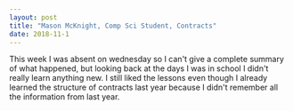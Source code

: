 ```yaml
---
layout: post
title: "Mason McKnight, Comp Sci Student, Contracts"
date: 2018-11-1
---
```


This week I was absent on wednesday so I can't give a complete summary of what happened, but looking back at the days I was in school I didn't really learn anything new. I still liked the lessons even though I already learned the structure of contracts last year because I didn't remember all the information from last year.
